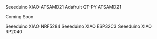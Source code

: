 Seeeduino XIAO  ATSAMD21
Adafruit  QT-PY ATSAMD21


Coming Soon

Seeeduino XIAO NRF5284
Seeeduino XIAO ESP32C3
Seeeduino XIAO RP2040


